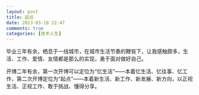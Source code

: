 ```yaml
---
layout: post
title: 起点
date: 2013-03-18 22:47
comments: true
categories: [技术人生]
---
```


毕业三年有余，栖息于一线城市，在城市生活节奏的鞭笞下，让我感触颇多，生活、工作、爱情、友情都是那么的实现，勇于面对做好自己。

开博二年有余，第一次开博可以定位为“忆生活”——本着忆生活、忆往事、忆工作，第二次开博定位为“起点”——本着新生活、新工作、新发展、新方向，以正视生活、正视工作、敢于挑战、懂得分享。
